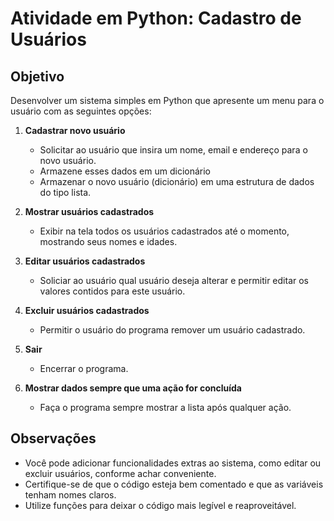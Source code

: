 # Atividade em Python: Cadastro de Usuários

## Objetivo
Desenvolver um sistema simples em Python que apresente um menu para o usuário com as seguintes opções:

1. **Cadastrar novo usuário**
   - Solicitar ao usuário que insira um nome, email e endereço para o novo usuário.
   - Armazene esses dados em um dicionário
   - Armazenar o novo usuário (dicionário) em uma estrutura de dados do tipo lista.

2. **Mostrar usuários cadastrados**
   - Exibir na tela todos os usuários cadastrados até o momento, mostrando seus nomes e idades.
  
3. **Editar usuários cadastrados**
   - Soliciar ao usuário qual usuário deseja alterar e permitir editar os valores contidos para este usuário.

4. **Excluir usuários cadastrados**
   - Permitir o usuário do programa remover um usuário cadastrado.
  
5. **Sair**
   - Encerrar o programa.

6. **Mostrar dados sempre que uma ação for concluída**
   - Faça o programa sempre mostrar a lista após qualquer ação.


## Observações
- Você pode adicionar funcionalidades extras ao sistema, como editar ou excluir usuários, conforme achar conveniente.
- Certifique-se de que o código esteja bem comentado e que as variáveis tenham nomes claros.
- Utilize funções para deixar o código mais legível e reaproveitável.
